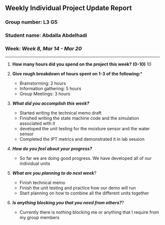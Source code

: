 ## Weekly Individual Project Update Report
### Group number: L3 G5
### Student name: Abdalla Abdelhadi
### Week: _Week 8, Mar 14 - Mar 20_
___
1. **How many hours did you spend on the project this week? (0-10)** 10

2. **Give rough breakdown of hours spent on 1-3 of the following:***
    - Brainstorming: 2 hours
    - Information gathering: 5 hours
    - Group Meetings: 3 hours
3. ***What did you accomplish this week?*** 
    - Started writing the technical memo draft
    - Finished writing the state machine code and the simulation associated with it
    - developed the unit testing for the moisture sensor and the water sensor
    - Completed the IPT metrics and demonstrated it in lab session
4. ***How do you feel about your progress?*** 
    - So far we are doing good progress. We have developed all of our individual units
5. ***What are you planning to do next week***? 
    - Finish technical memo
    - Finish the unit testing and practice how our demo will run
    - Start planning on how to combine all the different units together
6. ***Is anything blocking you that you need from others?***? 
    - Currently there is nothing blocking me or anything that I require from my group members

